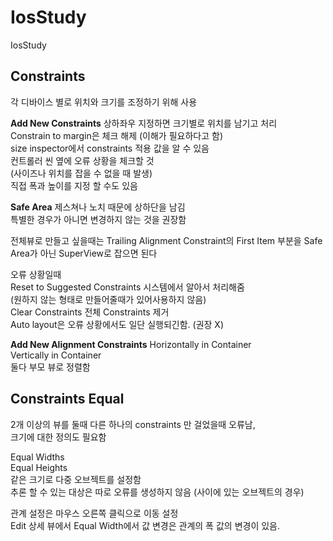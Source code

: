 # IosStudy
IosStudy

## Constraints
각 디바이스 별로 위치와 크기를 조정하기 위해 사용 

**Add New Constraints** 
상하좌우 지정하면 크기별로 위치를 남기고 처리        
Constrain to margin은 체크 해제 (이해가 필요하다고 함)          
size inspector에서 constraints 적용 값을 알 수 있음        
컨트롤러 씬 옆에 오류 상황을 체크할 것         
(사이즈나 위치를 잡을 수 없을 때 발생)         
직접 폭과 높이를 지정 할 수도 있음        

**Safe Area**
제스쳐나 노치 때문에 상하단을 남김        
특별한 경우가 아니면 변경하지 않는 것을 권장함        

전체뷰로 만들고 싶을때는 Trailing Alignment Constraint의 First Item 부분을 Safe Area가 아닌 SuperView로 잡으면 된다        

오류 상황일때        
Reset to Suggested Constraints 시스템에서 알아서 처리해줌        
(원하지 않는 형태로 만들어줄때가 있어사용하지 않음)        
Clear Constraints 전체 Constraints 제거        
Auto layout은 오류 상황에서도 일단 실행되긴함. (권장 X)        

**Add New Alignment Constraints**
Horizontally in Container        
Vertically in Container         
둘다 부모 뷰로 정렬함        

## Constraints Equal
2개 이상의 뷰를 둘때 다른 하나의 constraints 만 걸었을때 오류남,        
크기에 대한 정의도 필요함        

Equal Widths        
Equal Heights        
같은 크기로 다중 오브젝트를 설정함        
추론 할 수 있는 대상은 따로 오류를 생성하지 않음 (사이에 있는 오브젝트의 경우)        

관계 설정은 마우스 오른쪽 클릭으로 이동 설정        
Edit 상세 뷰에서 Equal Width에서 값 변경은 관계의 폭 값의 변경이 있음.         
